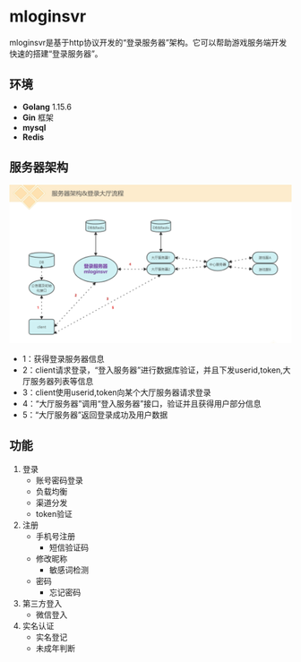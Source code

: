 # mloginsvr
mloginsvr是基于http协议开发的“登录服务器”架构。它可以帮助游戏服务端开发快速的搭建“登录服务器”。


## 环境
- **Golang**  1.15.6
- **Gin**  框架
- **mysql**
- **Redis**


## 服务器架构
![](https://github.com/stringMao/mloginsvr/raw/main/readme/image/url-1.jpg)
- 1：获得登录服务器信息 
- 2：client请求登录，“登入服务器”进行数据库验证，并且下发userid,token,大厅服务器列表等信息
- 3：client使用userid,token向某个大厅服务器请求登录
- 4：“大厅服务器”调用“登入服务器”接口，验证并且获得用户部分信息
- 5：“大厅服务器”返回登录成功及用户数据



## 功能
1. 登录
   -  账号密码登录
   -  负载均衡
   -  渠道分发
   -  token验证
2. 注册
   - 手机号注册
     - 短信验证码
   - 修改昵称
     - 敏感词检测
   - 密码
     - 忘记密码
3. 第三方登入
   - 微信登入
4. 实名认证
   - 实名登记
   - 未成年判断
   





